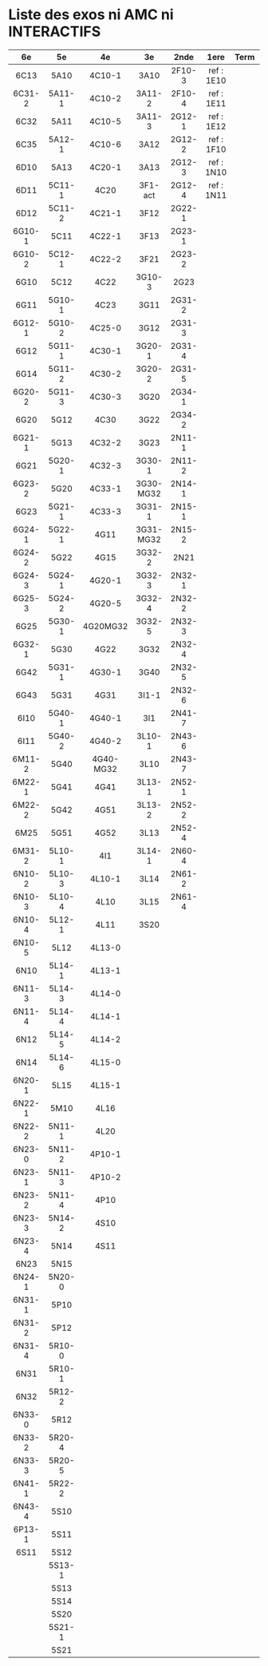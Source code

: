 # Liste des exos ni AMC ni INTERACTIFS

|6e|5e|4e|3e|2nde|1ere|Term|Reste|
|:-:|:-:|:-:|:-:|:-:|:-:|:-:|:-:|
|6C13|5A10|4C10-1|3A10|2F10-3|ref : 1E10||beta2F31|
|6C31-2|5A11-1|4C10-2|3A11-2|2F10-4|ref : 1E11||beta2N60-X1|
|6C32|5A11|4C10-5|3A11-3|2G12-1|ref : 1E12||beta2N60-X2|
|6C35|5A12-1|4C10-6|3A12|2G12-2|ref : 1F10||beta3F23|
|6D10|5A13|4C20-1|3A13|2G12-3|ref : 1N10||beta3G15|
|6D11|5C11-1|4C20|3F1-act|2G12-4|ref : 1N11||beta3G41|
|6D12|5C11-2|4C21-1|3F12|2G22-1|||beta3s21|
|6G10-1|5C11|4C22-1|3F13|2G23-1|||beta4C31|
|6G10-2|5C12-1|4C22-2|3F21|2G23-2|||beta4G20-3|
|6G10|5C12|4C22|3G10-3|2G23|||beta4G20-4|
|6G11|5G10-1|4C23|3G11|2G31-2|||beta6C33-1|
|6G12-1|5G10-2|4C25-0|3G12|2G31-3|||beta6test2|
|6G12|5G11-1|4C30-1|3G20-1|2G31-4|||beta6test2021|
|6G14|5G11-2|4C30-2|3G20-2|2G31-5|||betaAsymptotesObliques|
|6G20-2|5G11-3|4C30-3|3G20|2G34-1|||betaComplexes|
|6G20|5G12|4C30|3G22|2G34-2|||betaDivisionsDePolynomes|
|6G21-1|5G13|4C32-2|3G23|2N11-1|||betaEq1erDegreDansC|
|6G21|5G20-1|4C32-3|3G30-1|2N11-2|||betaEq2eDegAvecParam|
|6G23-2|5G20|4C33-1|3G30-MG32|2N14-1|||betaEqCarreDansC|
|6G23|5G21-1|4C33-3|3G31-1|2N15-1|||betaEquationsLog|
|6G24-1|5G22-1|4G11|3G31-MG32|2N15-2|||betaEqValAbs|
|6G24-2|5G22|4G15|3G32-2|2N21|||betaExo3d|
|6G24-3|5G24-1|4G20-1|3G32-3|2N32-1|||betaExoSimpleMatthieu|
|6G25-3|5G24-2|4G20-5|3G32-4|2N32-2|||betaModèle10_simple_question-reponse|
|6G25|5G30-1|4G20MG32|3G32-5|2N32-3|||betaModèle11_paramétrable|
|6G32-1|5G30|4G22|3G32|2N32-4|||betaModèle20_plusieurs_types_de_questions|
|6G42|5G31-1|4G30-1|3G40|2N32-5|||betaModèle21_paramétrables|
|6G43|5G31|4G31|3I1-1|2N32-6|||betaModèle30_constructions_géométriques|
|6I10|5G40-1|4G40-1|3I1|2N41-7|||betaModèle31_paramétrables|
|6I11|5G40-2|4G40-2|3L10-1|2N43-6|||betaModèle40_tableau_proportionnalite|
|6M11-2|5G40|4G40-MG32|3L10|2N43-7|||betaModèle41_tableau_signes_variations|
|6M22-1|5G41|4G41|3L13-1|2N52-1|||betaProbaAouB|
|6M22-2|5G42|4G51|3L13-2|2N52-2|||betaProbabilites|
|6M25|5G51|4G52|3L13|2N52-4|||betaPuissances|
|6M31-2|5L10-1|4I1|3L14-1|2N60-4|||betarotation3d|
|6N10-2|5L10-3|4L10-1|3L14|2N61-2|||betaSys2x2CombLin|
|6N10-3|5L10-4|4L10|3L15|2N61-4|||betaTracerParabole|
|6N10-4|5L12-1|4L11|3S20||||betatrinome|
|6N10-5|5L12|4L13-0|||||moule_a_exo_mathalea|
|6N10|5L14-1|4L13-1|||||moule_a_exo_mathalea2d|
|6N11-3|5L14-3|4L14-0|||||c3C10-2|
|6N11-4|5L14-4|4L14-1|||||c3C10-4|
|6N12|5L14-5|4L14-2|||||c3C11|
|6N14|5L14-6|4L15-0|||||c3N10|
|6N20-1|5L15|4L15-1|||||c3N20|
|6N22-1|5M10|4L16|||||c3N22|
|6N22-2|5N11-1|4L20|||||c3N23|
|6N23-0|5N11-2|4P10-1|||||CM020|
|6N23-1|5N11-3|4P10-2|||||CM021|
|6N23-2|5N11-4|4P10|||||PEA11-1|
|6N23-3|5N14-2|4S10|||||PEA11|
|6N23-4|5N14|4S11|||||P003|
|6N23|5N15||||||P004|
|6N24-1|5N20-0||||||P005|
|6N31-1|5P10||||||P006|
|6N31-2|5P12||||||P007|
|6N31-4|5R10-0||||||P008|
|6N31|5R10-1||||||P009|
|6N32|5R12-2||||||P010|
|6N33-0|5R12||||||P011|
|6N33-2|5R20-4||||||P012|
|6N33-3|5R20-5|||||||
|6N41-1|5R22-2|||||||
|6N43-4|5S10|||||||
|6P13-1|5S11|||||||
|6S11|5S12|||||||
||5S13-1|||||||
||5S13|||||||
||5S14|||||||
||5S20|||||||
||5S21-1|||||||
||5S21|||||||
